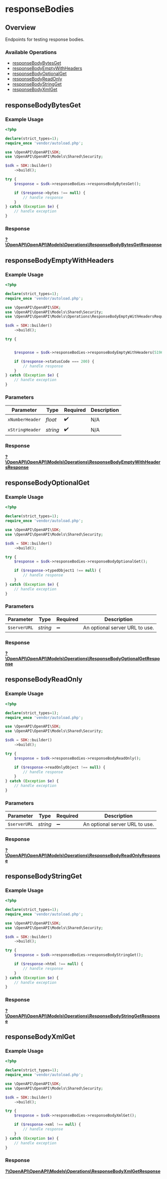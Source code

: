 # responseBodies

## Overview

Endpoints for testing response bodies.

### Available Operations

* [responseBodyBytesGet](#responsebodybytesget)
* [responseBodyEmptyWithHeaders](#responsebodyemptywithheaders)
* [responseBodyOptionalGet](#responsebodyoptionalget)
* [responseBodyReadOnly](#responsebodyreadonly)
* [responseBodyStringGet](#responsebodystringget)
* [responseBodyXmlGet](#responsebodyxmlget)

## responseBodyBytesGet

### Example Usage

```php
<?php

declare(strict_types=1);
require_once 'vendor/autoload.php';

use \OpenAPI\OpenAPI\SDK;
use \OpenAPI\OpenAPI\Models\Shared\Security;

$sdk = SDK::builder()
    ->build();

try {
    $response = $sdk->responseBodies->responseBodyBytesGet();

    if ($response->bytes !== null) {
        // handle response
    }
} catch (Exception $e) {
    // handle exception
}
```


### Response

**[?\OpenAPI\OpenAPI\Models\Operations\ResponseBodyBytesGetResponse](../../models/operations/ResponseBodyBytesGetResponse.md)**


## responseBodyEmptyWithHeaders

### Example Usage

```php
<?php

declare(strict_types=1);
require_once 'vendor/autoload.php';

use \OpenAPI\OpenAPI\SDK;
use \OpenAPI\OpenAPI\Models\Shared\Security;
use \OpenAPI\OpenAPI\Models\Operations\ResponseBodyEmptyWithHeadersRequest;

$sdk = SDK::builder()
    ->build();

try {


    $response = $sdk->responseBodies->responseBodyEmptyWithHeaders(5196.43, 'hic');

    if ($response->statusCode === 200) {
        // handle response
    }
} catch (Exception $e) {
    // handle exception
}
```

### Parameters

| Parameter          | Type               | Required           | Description        |
| ------------------ | ------------------ | ------------------ | ------------------ |
| `xNumberHeader`    | *float*            | :heavy_check_mark: | N/A                |
| `xStringHeader`    | *string*           | :heavy_check_mark: | N/A                |


### Response

**[?\OpenAPI\OpenAPI\Models\Operations\ResponseBodyEmptyWithHeadersResponse](../../models/operations/ResponseBodyEmptyWithHeadersResponse.md)**


## responseBodyOptionalGet

### Example Usage

```php
<?php

declare(strict_types=1);
require_once 'vendor/autoload.php';

use \OpenAPI\OpenAPI\SDK;
use \OpenAPI\OpenAPI\Models\Shared\Security;

$sdk = SDK::builder()
    ->build();

try {
    $response = $sdk->responseBodies->responseBodyOptionalGet();

    if ($response->typedObject1 !== null) {
        // handle response
    }
} catch (Exception $e) {
    // handle exception
}
```

### Parameters

| Parameter                      | Type                           | Required                       | Description                    |
| ------------------------------ | ------------------------------ | ------------------------------ | ------------------------------ |
| `$serverURL`                   | *string*                       | :heavy_minus_sign:             | An optional server URL to use. |


### Response

**[?\OpenAPI\OpenAPI\Models\Operations\ResponseBodyOptionalGetResponse](../../models/operations/ResponseBodyOptionalGetResponse.md)**


## responseBodyReadOnly

### Example Usage

```php
<?php

declare(strict_types=1);
require_once 'vendor/autoload.php';

use \OpenAPI\OpenAPI\SDK;
use \OpenAPI\OpenAPI\Models\Shared\Security;

$sdk = SDK::builder()
    ->build();

try {
    $response = $sdk->responseBodies->responseBodyReadOnly();

    if ($response->readOnlyObject !== null) {
        // handle response
    }
} catch (Exception $e) {
    // handle exception
}
```

### Parameters

| Parameter                      | Type                           | Required                       | Description                    |
| ------------------------------ | ------------------------------ | ------------------------------ | ------------------------------ |
| `$serverURL`                   | *string*                       | :heavy_minus_sign:             | An optional server URL to use. |


### Response

**[?\OpenAPI\OpenAPI\Models\Operations\ResponseBodyReadOnlyResponse](../../models/operations/ResponseBodyReadOnlyResponse.md)**


## responseBodyStringGet

### Example Usage

```php
<?php

declare(strict_types=1);
require_once 'vendor/autoload.php';

use \OpenAPI\OpenAPI\SDK;
use \OpenAPI\OpenAPI\Models\Shared\Security;

$sdk = SDK::builder()
    ->build();

try {
    $response = $sdk->responseBodies->responseBodyStringGet();

    if ($response->html !== null) {
        // handle response
    }
} catch (Exception $e) {
    // handle exception
}
```


### Response

**[?\OpenAPI\OpenAPI\Models\Operations\ResponseBodyStringGetResponse](../../models/operations/ResponseBodyStringGetResponse.md)**


## responseBodyXmlGet

### Example Usage

```php
<?php

declare(strict_types=1);
require_once 'vendor/autoload.php';

use \OpenAPI\OpenAPI\SDK;
use \OpenAPI\OpenAPI\Models\Shared\Security;

$sdk = SDK::builder()
    ->build();

try {
    $response = $sdk->responseBodies->responseBodyXmlGet();

    if ($response->xml !== null) {
        // handle response
    }
} catch (Exception $e) {
    // handle exception
}
```


### Response

**[?\OpenAPI\OpenAPI\Models\Operations\ResponseBodyXmlGetResponse](../../models/operations/ResponseBodyXmlGetResponse.md)**

